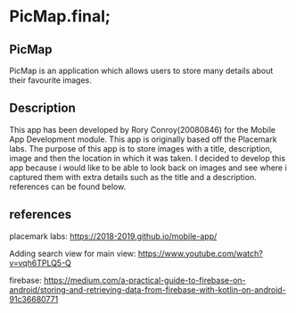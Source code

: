 # PicMap.final;

## PicMap

PicMap is an application which allows users to store many details about their favourite images.


## Description
This app has been developed by Rory Conroy(20080846) for the Mobile App Development module.
This app is originally based off the Placemark labs.
The purpose of this app is to store images with a title, description, image and then the location in which it was taken.
I decided to develop this app because i would like to be able to look back on images and see where i captured them with extra details such as the title and a description.
references can be found below.

## references

placemark labs:
https://2018-2019.github.io/mobile-app/

Adding search view for main view:
https://www.youtube.com/watch?v=vqh6TPLQ5-Q

firebase:
https://medium.com/a-practical-guide-to-firebase-on-android/storing-and-retrieving-data-from-firebase-with-kotlin-on-android-91c36680771
